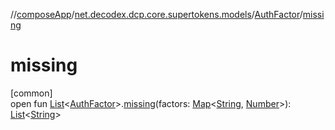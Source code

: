 //[composeApp](../../../index.md)/[net.decodex.dcp.core.supertokens.models](../index.md)/[AuthFactor](index.md)/[missing](missing.md)

# missing

[common]\
open fun [List](https://kotlinlang.org/api/latest/jvm/stdlib/kotlin.collections/-list/index.html)&lt;[AuthFactor](index.md)&gt;.[missing](missing.md)(factors: [Map](https://kotlinlang.org/api/latest/jvm/stdlib/kotlin.collections/-map/index.html)&lt;[String](https://kotlinlang.org/api/latest/jvm/stdlib/kotlin/-string/index.html), [Number](https://kotlinlang.org/api/latest/jvm/stdlib/kotlin/-number/index.html)&gt;): [List](https://kotlinlang.org/api/latest/jvm/stdlib/kotlin.collections/-list/index.html)&lt;[String](https://kotlinlang.org/api/latest/jvm/stdlib/kotlin/-string/index.html)&gt;
